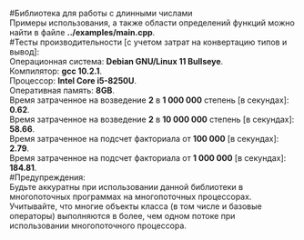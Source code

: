 #Библиотека для работы с длинными числами<br>
Примеры использования, а также области определений функций можно найти в файле **../examples/main.cpp**.<br>
#Тесты производительности [с учетом затрат на конвертацию типов и вывод]:<br>
Операционная система: **Debian GNU/Linux 11 Bullseye**.<br>
Компилятор: **gcc 10.2.1**.<br>
Процессор: **Intel Core i5-8250U**.<br>
Оперативная память: **8GB**.<br>
Время затраченное на возведение **2** в **1 000 000** степень [в секундах]: **0.62**.<br>
Время затраченное на возведение **2** в **10 000 000** степень [в секундах]: **58.66**.<br>
Время затраченное на подсчет факториала от **100 000** [в секундах]: **2.79**.<br>
Время затраченное на подсчет факториала от **1 000 000** [в секундах]: **184.81**.<br>
#Предупреждения:<br>
Будьте аккуратны при использовании данной библиотеки в многопоточных программах на многопоточных процессорах. Учитывайте, что многие объекты класса (в том числе и базовые операторы) выполняются в более, чем одном потоке при использовании многопоточного процессора.